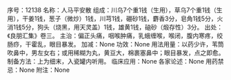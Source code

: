 序号：12138
名称：人马平安散
组成：川乌7个重1钱（生用），草乌7个重1钱（生用），干姜1钱，葱子（微炒）1钱，川芎1钱，硼砂1钱，麝香3分，皂角1钱5分，火消1钱5分，狗头（烧黑，用天灵盖）1钱，雄黄1钱，硇砂（煅存性）3分。
出处：《良朋汇集》卷三。
主治：偏正头痛，咽喉肿痛，乳蛾缠喉，喉闭，腹内寒疼，绞肠痧，干霍乱，眼目暴发。
加减：None
功效：None
用法用量：以药少许，苇筒吹鼻中，男左女右；或用稀糊为丸，黄豆大，棉裹塞鼻中；眼目暴发，点之即愈。
制备方法：上为细末，入瓷罐内听用。
临床应用：None
各家论述：None
用药禁忌：None
附注：None
